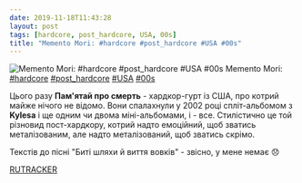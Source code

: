 ```yaml
---
date: 2019-11-18T11:43:28
layout: post
tags: [hardcore, post_hardcore, USA, 00s]
title: "Memento Mori: #hardcore #post_hardcore #USA #00s"
---
```

![Memento Mori: #hardcore #post_hardcore #USA #00s](https://res.cloudinary.com/vast-space-unexplored/image/upload/q_auto,dpr_auto,w_auto/photos/photo_807_18-11-2019_11-43-28.jpg)
Memento Mori: [#hardcore](/tags/#hardcore) [#post_hardcore](/tags/#post_hardcore) [#USA](/tags/#USA) [#00s](/tags/#00s)

Цього разу **Пам&#39;ятай про смерть** - хардкор-гурт із США, про котрий майже нічого не відомо. Вони спалахнули у 2002 році спліт-альбомом з **Kylesa** і ще одним чи двома міні-альбомами, і - все. Стилістично це той різновид пост-хардкору, котрий надто емоційний, щоб зватись металізованим, але надто металізований, щоб зватись скрімо.

Текстів до пісні &quot;Биті шляхи й виття вовків&quot; - звісно, у мене немає 😞

[RUTRACKER](https://rutracker.org/forum/viewtopic.php?t=1452908)